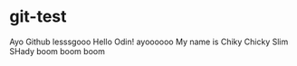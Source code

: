 # git-test
Ayo Github lesssgooo
Hello Odin!
ayoooooo
My name is Chiky Chicky Slim SHady
boom boom boom 